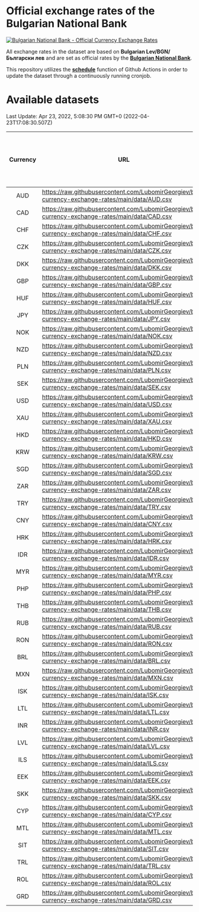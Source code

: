 # Official exchange rates of the Bulgarian National Bank

[![Bulgarian National Bank - Official Currency Exchange Rates](https://github.com/LubomirGeorgiev/bnb-currency-exchange-rates/actions/workflows/update-rates.yml/badge.svg?branch=main)](https://github.com/LubomirGeorgiev/bnb-currency-exchange-rates/actions/workflows/update-rates.yml)

All exchange rates in the dataset are based on **Bulgarian Lev/BGN/Български лев** and are set as official rates by the [**Bulgarian National Bank**](https://www.bnb.bg/Statistics/StExternalSector/StExchangeRates/StERForeignCurrencies/index.htm?toLang=_EN).

This repository utilizes the [**schedule**](https://docs.github.com/en/actions/reference/events-that-trigger-workflows) function of Github Actions in order to update the dataset through a continuously running cronjob.

# Available datasets

<!-- START LINKS (DO NOT EVER FU*ING DELETE THIS COMMENT FOR THE LOVE OF YOUR LIFE!!! IF YOU ARE CURIOS HOW IT WORKS, YOU CAN HAVE A LOOK AT ./src/updateReadme.ts) -->

Last Update: Apr 23, 2022, 5:08:30 PM GMT+0 (2022-04-23T17:08:30.507Z)

| Currency | URL                                                                                             | Number of records | Number of missing days that were filled in |
| :------: | ----------------------------------------------------------------------------------------------- | :---------------: | :----------------------------------------: |
|   AUD    | https://raw.githubusercontent.com/LubomirGeorgiev/bnb-currency-exchange-rates/main/data/AUD.csv |       8228        |                    2536                    |
|   CAD    | https://raw.githubusercontent.com/LubomirGeorgiev/bnb-currency-exchange-rates/main/data/CAD.csv |       8228        |                    2536                    |
|   CHF    | https://raw.githubusercontent.com/LubomirGeorgiev/bnb-currency-exchange-rates/main/data/CHF.csv |       8228        |                    2536                    |
|   CZK    | https://raw.githubusercontent.com/LubomirGeorgiev/bnb-currency-exchange-rates/main/data/CZK.csv |       8228        |                    2536                    |
|   DKK    | https://raw.githubusercontent.com/LubomirGeorgiev/bnb-currency-exchange-rates/main/data/DKK.csv |       8228        |                    2536                    |
|   GBP    | https://raw.githubusercontent.com/LubomirGeorgiev/bnb-currency-exchange-rates/main/data/GBP.csv |       8228        |                    2536                    |
|   HUF    | https://raw.githubusercontent.com/LubomirGeorgiev/bnb-currency-exchange-rates/main/data/HUF.csv |       8228        |                    2536                    |
|   JPY    | https://raw.githubusercontent.com/LubomirGeorgiev/bnb-currency-exchange-rates/main/data/JPY.csv |       8228        |                    2536                    |
|   NOK    | https://raw.githubusercontent.com/LubomirGeorgiev/bnb-currency-exchange-rates/main/data/NOK.csv |       8228        |                    2536                    |
|   NZD    | https://raw.githubusercontent.com/LubomirGeorgiev/bnb-currency-exchange-rates/main/data/NZD.csv |       8228        |                    2536                    |
|   PLN    | https://raw.githubusercontent.com/LubomirGeorgiev/bnb-currency-exchange-rates/main/data/PLN.csv |       8228        |                    2536                    |
|   SEK    | https://raw.githubusercontent.com/LubomirGeorgiev/bnb-currency-exchange-rates/main/data/SEK.csv |       8228        |                    2536                    |
|   USD    | https://raw.githubusercontent.com/LubomirGeorgiev/bnb-currency-exchange-rates/main/data/USD.csv |       8228        |                    2536                    |
|   XAU    | https://raw.githubusercontent.com/LubomirGeorgiev/bnb-currency-exchange-rates/main/data/XAU.csv |       8228        |                    2538                    |
|   HKD    | https://raw.githubusercontent.com/LubomirGeorgiev/bnb-currency-exchange-rates/main/data/HKD.csv |       7926        |                    2445                    |
|   KRW    | https://raw.githubusercontent.com/LubomirGeorgiev/bnb-currency-exchange-rates/main/data/KRW.csv |       7926        |                    2445                    |
|   SGD    | https://raw.githubusercontent.com/LubomirGeorgiev/bnb-currency-exchange-rates/main/data/SGD.csv |       7926        |                    2445                    |
|   ZAR    | https://raw.githubusercontent.com/LubomirGeorgiev/bnb-currency-exchange-rates/main/data/ZAR.csv |       7926        |                    2445                    |
|   TRY    | https://raw.githubusercontent.com/LubomirGeorgiev/bnb-currency-exchange-rates/main/data/TRY.csv |       6408        |                    1975                    |
|   CNY    | https://raw.githubusercontent.com/LubomirGeorgiev/bnb-currency-exchange-rates/main/data/CNY.csv |       6288        |                    1939                    |
|   HRK    | https://raw.githubusercontent.com/LubomirGeorgiev/bnb-currency-exchange-rates/main/data/HRK.csv |       6288        |                    1939                    |
|   IDR    | https://raw.githubusercontent.com/LubomirGeorgiev/bnb-currency-exchange-rates/main/data/IDR.csv |       6288        |                    1939                    |
|   MYR    | https://raw.githubusercontent.com/LubomirGeorgiev/bnb-currency-exchange-rates/main/data/MYR.csv |       6288        |                    1939                    |
|   PHP    | https://raw.githubusercontent.com/LubomirGeorgiev/bnb-currency-exchange-rates/main/data/PHP.csv |       6288        |                    1939                    |
|   THB    | https://raw.githubusercontent.com/LubomirGeorgiev/bnb-currency-exchange-rates/main/data/THB.csv |       6288        |                    1939                    |
|   RUB    | https://raw.githubusercontent.com/LubomirGeorgiev/bnb-currency-exchange-rates/main/data/RUB.csv |       6237        |                    1924                    |
|   RON    | https://raw.githubusercontent.com/LubomirGeorgiev/bnb-currency-exchange-rates/main/data/RON.csv |       6229        |                    1921                    |
|   BRL    | https://raw.githubusercontent.com/LubomirGeorgiev/bnb-currency-exchange-rates/main/data/BRL.csv |       5316        |                    1640                    |
|   MXN    | https://raw.githubusercontent.com/LubomirGeorgiev/bnb-currency-exchange-rates/main/data/MXN.csv |       5316        |                    1640                    |
|   ISK    | https://raw.githubusercontent.com/LubomirGeorgiev/bnb-currency-exchange-rates/main/data/ISK.csv |       5230        |                    1616                    |
|   LTL    | https://raw.githubusercontent.com/LubomirGeorgiev/bnb-currency-exchange-rates/main/data/LTL.csv |       5153        |                    1582                    |
|   INR    | https://raw.githubusercontent.com/LubomirGeorgiev/bnb-currency-exchange-rates/main/data/INR.csv |       4949        |                    1526                    |
|   LVL    | https://raw.githubusercontent.com/LubomirGeorgiev/bnb-currency-exchange-rates/main/data/LVL.csv |       4788        |                    1468                    |
|   ILS    | https://raw.githubusercontent.com/LubomirGeorgiev/bnb-currency-exchange-rates/main/data/ILS.csv |       4225        |                    1307                    |
|   EEK    | https://raw.githubusercontent.com/LubomirGeorgiev/bnb-currency-exchange-rates/main/data/EEK.csv |       4000        |                    1226                    |
|   SKK    | https://raw.githubusercontent.com/LubomirGeorgiev/bnb-currency-exchange-rates/main/data/SKK.csv |       2972        |                    914                     |
|   CYP    | https://raw.githubusercontent.com/LubomirGeorgiev/bnb-currency-exchange-rates/main/data/CYP.csv |       2908        |                    892                     |
|   MTL    | https://raw.githubusercontent.com/LubomirGeorgiev/bnb-currency-exchange-rates/main/data/MTL.csv |       2606        |                    801                     |
|   SIT    | https://raw.githubusercontent.com/LubomirGeorgiev/bnb-currency-exchange-rates/main/data/SIT.csv |       2544        |                    780                     |
|   TRL    | https://raw.githubusercontent.com/LubomirGeorgiev/bnb-currency-exchange-rates/main/data/TRL.csv |       1818        |                    559                     |
|   ROL    | https://raw.githubusercontent.com/LubomirGeorgiev/bnb-currency-exchange-rates/main/data/ROL.csv |       1697        |                    524                     |
|   GRD    | https://raw.githubusercontent.com/LubomirGeorgiev/bnb-currency-exchange-rates/main/data/GRD.csv |        361        |                    109                     |

<!-- END LINKS (DO NOT EVER FU*ING DELETE THIS COMMENT FOR THE LOVE OF YOUR LIFE!!! IF YOU ARE CURIOS HOW IT WORKS, YOU CAN HAVE A LOOK AT ./src/updateReadme.ts) -->

